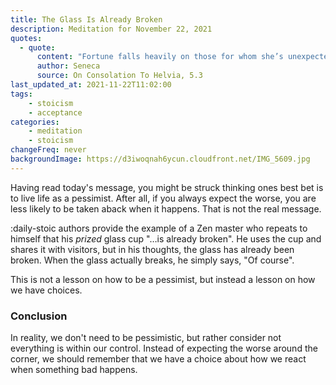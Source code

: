 ```yaml
---
title: The Glass Is Already Broken
description: Meditation for November 22, 2021
quotes: 
  - quote:
      content: "Fortune falls heavily on those for whom she’s unexpected. The one always on the lookout easily endures."
      author: Seneca
      source: On Consolation To Helvia, 5.3
last_updated_at: 2021-11-22T11:02:00
tags:
    - stoicism
    - acceptance
categories:
    - meditation
    - stoicism
changeFreq: never
backgroundImage: https://d3iwoqnah6ycun.cloudfront.net/IMG_5609.jpg
---
```


Having read today's message, you might be struck thinking ones best bet is to live life as a pessimist. After all, if 
you always expect the worse, you are less likely to be taken aback when it happens. That is not the real message.

:daily-stoic authors provide the example of a Zen master who repeats to himself that his *prized* glass cup "…is 
already broken". He uses the cup and shares it with visitors, but in his thoughts, the glass has already been broken. 
When the glass actually breaks, he simply says, "Of course".

This is not a lesson on how to be a pessimist, but instead a lesson on how we have choices.

### Conclusion 

In reality, we don't need to be pessimistic, but rather consider not everything is within our control. Instead of 
expecting the worse around the corner, we should remember that we have a choice about how we react when something bad 
happens.

